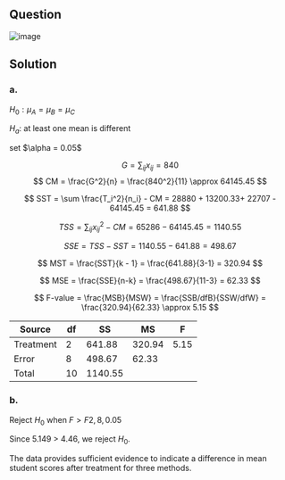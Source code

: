 ## Question

![image](https://github.com/user-attachments/assets/666d6e42-539b-4e7d-a5f7-78945d26747c)

## Solution

### a.

$H_0: \mu_A = \mu_B = \mu_C$

$H_a$: at least one mean is different

set $\alpha = 0.05\$

$$
G = \sum_{ij}x_{ij} = 840 
$$
$$
CM = \frac{G^2}{n} = \frac{840^2}{11} \approx 64145.45
$$

$$
SST = \sum \frac{T_i^2}{n_i} - CM = 28880 + 13200.33+ 22707 - 64145.45 = 641.88
$$

$$
TSS = \sum_{ij} x_{ij}^2 - CM = 65286 - 64145.45 = 1140.55
$$

$$
SSE = TSS - SST = 1140.55 - 641.88 = 498.67
$$

$$
MST = \frac{SST}{k - 1} = \frac{641.88}{3-1} = 320.94
$$

$$
MSE = \frac{SSE}{n-k} = \frac{498.67}{11-3} = 62.33
$$

$$
F-value = \frac{MSB}{MSW} = \frac{SSB/dfB}{SSW/dfW} = \frac{320.94}{62.33} \approx 5.15
$$

| Source     | df  | SS         | MS         | F       |
|------------|-----|------------|------------|---------|
| Treatment  | $2$ | $641.88$   | $320.94$   | $5.15$  |
| Error      | $8$ | $498.67$   | $62.33$    |         |
| Total      | $10$| $1140.55$  |            |         |

### b.

Reject $H_0$ when $F>F{2,8,0.05}$

Since 5.149 > 4.46, we reject $H_0$. 

The data provides sufficient evidence to indicate a difference in mean student scores after treatment for three methods.
